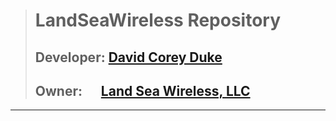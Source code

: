 > # LandSeaWireless Repository
> ##  Developer:&nbsp;[David Corey Duke](https://www.github.com/dcoreydukedev)
> ##  Owner:&nbsp;&nbsp;&nbsp;&nbsp;&nbsp;&nbsp;[Land Sea Wireless, LLC](https://github.com/LandSeaWireless)
------









